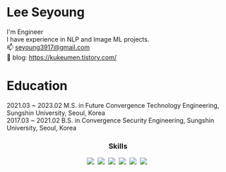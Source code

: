 # Lee Seyoung
I'm  Engineer</br>
I have experience in NLP and Image ML projects.</br>
📫 seyoung3917@gmail.com</br>
📓 blog: https://kukeumen.tistory.com/

# Education
2021.03 ~ 2023.02 M.S. in Future Convergence Technology Engineering, Sungshin University, Seoul, Korea</br>
2017.03 ~ 2021.02 B.S. in Convergence Security Engineering, Sungshin University, Seoul, Korea

<h3 align="center"> Skills </h3>
<p align="center">
<img src="https://img.shields.io/badge/Python-3766AB?style=flat-square&logo=Python&logoColor=white"/>&nbsp <img src="https://img.shields.io/badge/TensorFlow-FF6F00?style=flat-square&logo=TensorFlow&logoColor=white"/>&nbsp <img src="https://img.shields.io/badge/HTML5-E34F26?style=flat-square&logo=HTML5&logoColor=white"/>&nbsp <img src="https://img.shields.io/badge/Flask-000000?style=flat-square&logo=Flask&logoColor=white"/>&nbsp <img src="https://img.shields.io/badge/MySQL-4479A1?style=flat-square&logo=MySQL&logoColor=white"/>&nbsp <img src="https://img.shields.io/badge/PyTorch-EE4C2C?style=flat-square&logo=PyTorch&logoColor=white"/>&nbsp
</p>

<!--
**kukeumen/kukeumen** is a ✨ _special_ ✨ repository because its `README.md` (this file) appears on your GitHub profile.

Here are some ideas to get you started:

- 🔭 I’m currently working on ...
- 🌱 I’m currently learning ...
- 👯 I’m looking to collaborate on ...
- 🤔 I’m looking for help with ...
- 💬 Ask me about ...
- 📫 How to reach me: ...
- 😄 Pronouns: ...
- ⚡ Fun fact: ...
-->
